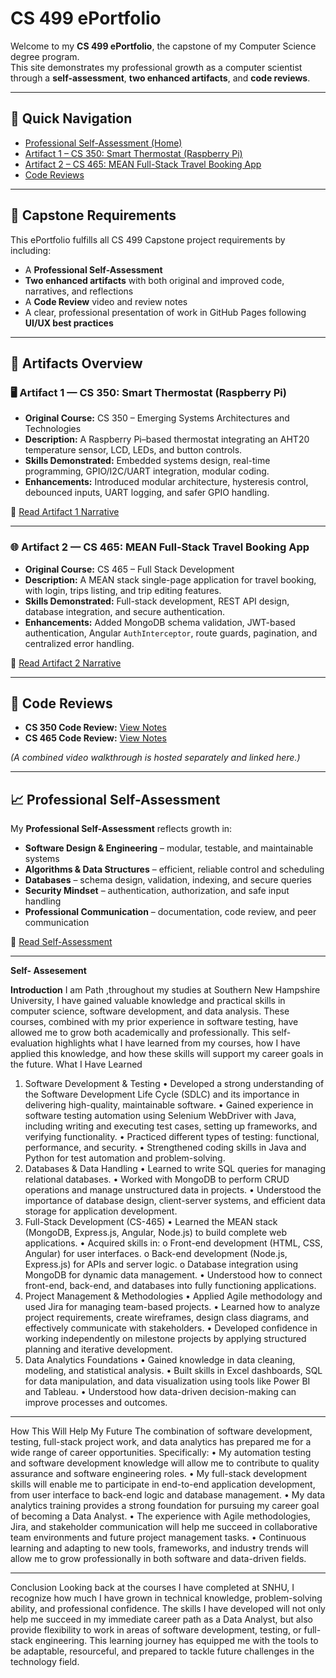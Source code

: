 # CS 499 ePortfolio

Welcome to my **CS 499 ePortfolio**, the capstone of my Computer Science degree program.  
This site demonstrates my professional growth as a computer scientist through a **self-assessment**, **two enhanced artifacts**, and **code reviews**.  

---

## 📌 Quick Navigation
- [Professional Self-Assessment (Home)](index.md)  
- [Artifact 1 – CS 350: Smart Thermostat (Raspberry Pi)](cs350_artifact.md)  
- [Artifact 2 – CS 465: MEAN Full-Stack Travel Booking App](cs465_artifact.md)  
- [Code Reviews](code_review.md)  

---

## 🎯 Capstone Requirements
This ePortfolio fulfills all CS 499 Capstone project requirements by including:  
- A **Professional Self-Assessment**  
- **Two enhanced artifacts** with both original and improved code, narratives, and reflections  
- A **Code Review** video and review notes  
- A clear, professional presentation of work in GitHub Pages following **UI/UX best practices**  

---

## 📂 Artifacts Overview

### 🖥️ Artifact 1 — CS 350: Smart Thermostat (Raspberry Pi)
- **Original Course:** CS 350 – Emerging Systems Architectures and Technologies  
- **Description:** A Raspberry Pi–based thermostat integrating an AHT20 temperature sensor, LCD, LEDs, and button controls.  
- **Skills Demonstrated:** Embedded systems design, real-time programming, GPIO/I2C/UART integration, modular coding.  
- **Enhancements:** Introduced modular architecture, hysteresis control, debounced inputs, UART logging, and safer GPIO handling.  

📄 [Read Artifact 1 Narrative](cs350_artifact.md)

---

### 🌐 Artifact 2 — CS 465: MEAN Full-Stack Travel Booking App
- **Original Course:** CS 465 – Full Stack Development  
- **Description:** A MEAN stack single-page application for travel booking, with login, trips listing, and trip editing features.  
- **Skills Demonstrated:** Full-stack development, REST API design, database integration, and secure authentication.  
- **Enhancements:** Added MongoDB schema validation, JWT-based authentication, Angular `AuthInterceptor`, route guards, pagination, and centralized error handling.  

📄 [Read Artifact 2 Narrative](cs465_artifact.md)

---

## 🎥 Code Reviews
- **CS 350 Code Review:** [View Notes](code_review.md)  
- **CS 465 Code Review:** [View Notes](artifact2_CS465/code_review_cs465.md)  

*(A combined video walkthrough is hosted separately and linked here.)*  

---

## 📈 Professional Self-Assessment
My **Professional Self-Assessment** reflects growth in:  
- **Software Design & Engineering** – modular, testable, and maintainable systems  
- **Algorithms & Data Structures** – efficient, reliable control and scheduling  
- **Databases** – schema design, validation, indexing, and secure queries  
- **Security Mindset** – authentication, authorization, and safe input handling  
- **Professional Communication** – documentation, code review, and peer communication  

📄 [Read Self-Assessment](index.md)

---

**Self- Assesement**

**Introduction**
I am Path ,throughout my studies at Southern New Hampshire University, I have gained valuable knowledge and practical skills in computer science, software development, and data analysis. These courses, combined with my prior experience in software testing, have allowed me to grow both academically and professionally.
This self-evaluation highlights what I have learned from my courses, how I have applied this knowledge, and how these skills will support my career goals in the future.
What I Have Learned
1. Software Development & Testing
•	Developed a strong understanding of the Software Development Life Cycle (SDLC) and its importance in delivering high-quality, maintainable software.
•	Gained experience in software testing automation using Selenium WebDriver with Java, including writing and executing test cases, setting up frameworks, and verifying functionality.
•	Practiced different types of testing: functional, performance, and security.
•	Strengthened coding skills in Java and Python for test automation and problem-solving.
2. Databases & Data Handling
•	Learned to write SQL queries for managing relational databases.
•	Worked with MongoDB to perform CRUD operations and manage unstructured data in projects.
•	Understood the importance of database design, client-server systems, and efficient data storage for application development.
3. Full-Stack Development (CS-465)
•	Learned the MEAN stack (MongoDB, Express.js, Angular, Node.js) to build complete web applications.
•	Acquired skills in:
o	Front-end development (HTML, CSS, Angular) for user interfaces.
o	Back-end development (Node.js, Express.js) for APIs and server logic.
o	Database integration using MongoDB for dynamic data management.
•	Understood how to connect front-end, back-end, and databases into fully functioning applications.
4. Project Management & Methodologies
•	Applied Agile methodology and used Jira for managing team-based projects.
•	Learned how to analyze project requirements, create wireframes, design class diagrams, and effectively communicate with stakeholders.
•	Developed confidence in working independently on milestone projects by applying structured planning and iterative development.
5. Data Analytics Foundations
•	Gained knowledge in data cleaning, modeling, and statistical analysis.
•	Built skills in Excel dashboards, SQL for data manipulation, and data visualization using tools like Power BI and Tableau.
•	Understood how data-driven decision-making can improve processes and outcomes.
________________________________________
How This Will Help My Future
The combination of software development, testing, full-stack project work, and data analytics has prepared me for a wide range of career opportunities. Specifically:
•	My automation testing and software development knowledge will allow me to contribute to quality assurance and software engineering roles.
•	My full-stack development skills will enable me to participate in end-to-end application development, from user interface to back-end logic and database management.
•	My data analytics training provides a strong foundation for pursuing my career goal of becoming a Data Analyst.
•	The experience with Agile methodologies, Jira, and stakeholder communication will help me succeed in collaborative team environments and future project management tasks.
•	Continuous learning and adapting to new tools, frameworks, and industry trends will allow me to grow professionally in both software and data-driven fields.
________________________________________
Conclusion
Looking back at the courses I have completed at SNHU, I recognize how much I have grown in technical knowledge, problem-solving ability, and professional confidence. The skills I have developed will not only help me succeed in my immediate career path as a Data Analyst, but also provide flexibility to work in areas of software development, testing, or full-stack engineering.
This learning journey has equipped me with the tools to be adaptable, resourceful, and prepared to tackle future challenges in the technology field.


